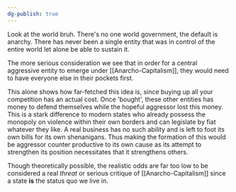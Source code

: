 ```yaml
---
dg-publish: true
---
```

Look at the world bruh.
There's no one world government, the default is anarchy. There has never been a single entity that was in control of the entire world let alone be able to sustain it.

The more serious consideration we see that in order for a central aggressive entity to emerge under [[Anarcho-Capitalism]], they would need to have everyone else in their pockets first.

This alone shows how far-fetched this idea is, since buying up all your competition has an actual cost. Once 'bought', these other entities has money to defend themselves while the hopeful aggressor lost this money. 
This is a stark difference to modern states who already possess the monopoly on violence within their own borders and can legislate by fiat whatever they like.
A real business has no such ability and is left to foot its own bills for its own shenanigans.
Thus making the formation of this would be aggressor counter productive to its own cause as its attempt to strengthen its position necessitates that it strengthens others.

Though theoretically possible, the realistic odds are far too low to be considered a real _threat_ or serious critique of [[Anarcho-Capitalism]] since a state **is** the status quo we live in.

